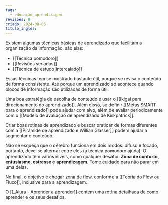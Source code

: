 ```yaml
---
tags:
  - educação_aprendizagem
revisões: 0
criado: 2024-08-06
título_inglês:
---
```

Existem algumas técnicas básicas de aprendizado que facilitam a organização da informação, são elas:
- [[Técnica pomodoro]]
- [[Revisões seriadas]]
- [[Técnica de estudo intercalado]]

Essas técnicas tem se mostrado bastante útil, porque se revisa o conteúdo de forma consistente. Até porque um aprendizado só acontece quando blocos de informação são utilizadas de forma útil. 

Uma boa estratégia de escolha de conteúdo é usar o [[Ikigai para direcionamento do aprendizado]]. Além disso, se definir [[Metas SMART para o aprendizado]] pode ajudar com alvo, além de avaliar periodicamente com o [[Modelo de avaliação de aprendizado de Kirkpatrick]]. 

Criar boas rotinas de aprendizado e buscar praticar de formas diferentes com a [[Pirâmide de aprendizado e Willian Glasser]] podem ajudar a segmentar o conteúdo.

Não se esqueça que o cérebro funciona em dois modos: difuso e focado, portanto, deve-se alternar entre eles (a técnica pomodoro ajuda).  O aprendizado têm vários níveis, como qualquer desafio: **Zona de conforto, entusiasmo, estresse e aprendizagem**. Tome cuidado para não parar em uma delas. 

No final, o objetivo é chegar zona de flow, conforme a [[Teoria do Flow ou Fluxo]], inclusive para a aprendizagem.

O [[_Alura - Aprender a aprender]] contém uma rotina detalhada de como aprender e os seus desafios. 